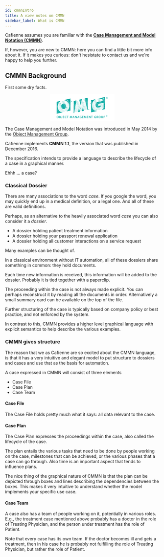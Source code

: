 ```yaml
---
id: cmmnIntro
title: A view notes on CMMN
sidebar_label: What is CMMN
---
```


Cafienne assumes you are familiar with the [**Case Management and Model Notation (CMMN)**](https://www.omg.org/spec/CMMN/1.1).

If, however, you are new to CMMN: here you can find a little bit more info about it. If it makes you curious: don't hesistate to contact us and we're happy to help you further.

## CMMN Background
First some dry facts.

<p align="center">
  <img src="assets/cmmn/objectmanagementgroup.png">
</p>

The Case Management and Model Notation was introduced in May 2014 by the [Object Management Group](https://www.omg.org).

Cafienne implements **CMMN 1.1**, the version that was published in December 2016.

The specification intends to provide a language to describe the lifecycle of a case in a graphical manner.

Ehhh ... a case?


### Classical Dossier
There are many associations to the word _case_. If you google the word, you may quickly end up in a medical definition, or a legal one. And all of these are valid definitions.

Perhaps, as an alternative to the heavily associated word _case_ you can also consider it a _dossier_.

- A dossier holding patient treatment information
- A dossier holding your passport renewal application
- A dossier holding all customer interactions on a service request

Many examples can be thought of.

In a classical environment without IT automation, all of these dossiers share something in common: they hold documents.

Each time new information is received, this information will be added to the dossier. Probably it is tied together with a paperclip.

The proceeding within the case is not always made explicit. You can perhaps reconstruct it by reading all the documents in order. Alternatively a small summary card can be available on the top of the file.

Further structuring of the case is typically based on company policy or best practice, and not enforced by the system.

In contrast to this, CMMN provides a higher level graphical language with explicit semantics to help describe the various examples. 


### CMMN gives structure

The reason that we as Cafienne are so excited about the CMMN language, is that it has a very intuitive and elegant model to put structure to dossiers and cases and use that as the basis for automation.

A case expressed in CMMN will consist of three elements

- Case File
- Case Plan
- Case Team

#### Case File
The Case File holds pretty much what it says: all data relevant to the case.

#### Case Plan
The Case Plan expresses the proceedings within the case, also called the lifecycle of the case.

The plan entails the various tasks that need to be done by people working on the case, milestones that can be achieved, or the various phases that a case can go through.
Also time is an important aspect that tends to influence plans.

The nice thing of the graphical nature of CMMN is that the plan can be depicted through boxes and lines describing the dependencies between the boxes. This makes it very intuitive to understand whether the model implements your specific use case.

#### Case Team
A case also has a team of people working on it, potentially in various roles. E.g., the treatment case mentioned above probably has a doctor in the role of Treating Physician, and the person under treatment has the role of Patient.

Note that every case has its own team. If the doctor becomes ill and gets a treatment, then in his case he is probably not fulfilling the role of Treating Physician, but rather the role of Patient.

